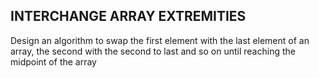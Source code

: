 ## INTERCHANGE ARRAY EXTREMITIES

Design an algorithm to swap the first element with the last element of an array, the second with the second to last and so on until reaching the midpoint of the array